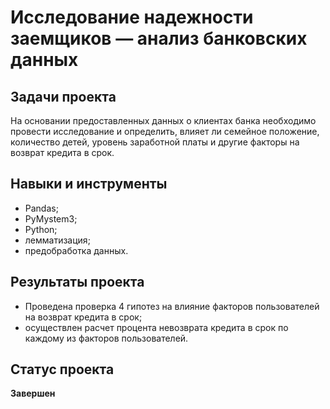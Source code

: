 # Исследование надежности заемщиков — анализ банковских данных

## Задачи проекта
На основании предоставленных данных о клиентах банка необходимо провести исследование и определить, влияет ли семейное положение, количество детей, уровень заработной платы и другие факторы на возврат кредита в срок.

## Навыки и инструменты
- Pandas;
- PyMystem3;
- Python;
- лемматизация;
- предобработка данных.

## Результаты проекта
- Проведена проверка 4 гипотез на влияние факторов пользователей на возврат кредита в срок;
- осуществлен расчет процента невозврата кредита в срок по каждому из факторов пользователей.

## Статус проекта 
**Завершен**

